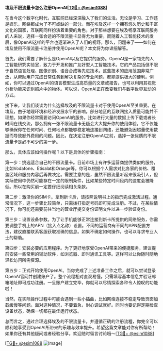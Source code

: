 **埃及不限流量卡怎么注册OpenAI[[TG💪+ @esim1088](https://t.me/s/esim1088)]**

在当今这个数字化时代，互联网已经深深融入了我们的生活。无论是学习、工作还是娱乐，网络都成为了不可或缺的一部分。而在埃及这样一个拥有悠久历史和丰富文化的国家，互联网同样扮演着重要的角色。对于那些想要在埃及畅享互联网服务的人来说，选择一张合适的不限流量卡显得尤为重要。而随着人工智能技术的发展，像OpenAI这样的平台也逐渐进入了人们的视野。那么，问题来了——如何在埃及使用不限流量卡注册并使用OpenAI呢？本文将为你详细解答。

首先，我们需要了解什么是OpenAI以及它提供的服务。OpenAI是一家领先的人工智能研究实验室，致力于开发和推广友好型人工智能技术。它的产品包括但不限于自然语言处理、图像识别、语音合成等先进技术。这些技术的应用范围非常广泛，从帮助用户完成日常任务到解决复杂的专业问题，都能提供极大的便利。例如，你可以通过OpenAI的语言模型生成高质量的文章或报告，也可以利用其视觉分析功能来识别照片中的物体。可以说，OpenAI正在改变我们与数字世界互动的方式。

接下来，让我们谈谈为什么选择埃及的不限流量卡对于使用OpenAI至关重要。在埃及，由于地理环境和经济发展水平的影响，部分地区的互联网接入质量可能并不理想。如果你经常需要访问OpenAI的服务，比如进行大量的数据上传下载或者长时间在线交流，那么拥有一张不限流量卡无疑会大大提升你的使用体验。它不仅能够确保你在任何时间、任何地点都能够稳定地连接到网络，还能避免因超量使用数据而导致额外费用的问题。因此，在决定注册OpenAI之前，选择一张优质的不限流量卡是必不可少的第一步。

那么，具体应该如何操作呢？以下是具体的步骤指南：

第一步：挑选适合自己的不限流量卡。目前市场上有许多运营商提供类似的服务，比如Vodafone、Etisalat和Orange等。你可以根据个人需求对比各家的价格、覆盖区域和服务内容后再做决定。需要注意的是，虽然不限流量听起来很吸引人，但实际使用中仍然可能存在一定的限制条件，比如某些特定时间段内的速度会被降低。所以在购买前一定要仔细阅读相关条款。

第二步：激活你的SIM卡。拿到新卡后，请按照说明书上的指示完成激活过程。通常情况下，这一步骤比较简单，只需拨打指定号码即可完成注册。不过，在某些情况下，你可能还需要前往当地的营业厅提交身份证明文件以进一步验证身份。

第三步：设置设备参数。为了让手机能够正常连接到新卡所提供的网络服务，你需要调整手机上的APN（接入点名称）设置。不同的运营商有不同的APN配置方法，建议直接联系客服获取准确的信息。如果不确定如何操作，也可以寻求专业人士的帮助。

第四步：安装必要的应用程序。为了更好地享受OpenAI带来的便捷服务，建议提前安装一些常用的辅助软件，如浏览器、即时通讯工具等。这样可以让你随时随地轻松访问所需资源。

第五步：正式开始使用OpenAI。当你完成了上述准备工作之后，就可以尝试登录OpenAI官网并创建账户了。整个流程相对直观易懂，只需填写基本信息并验证邮箱地址即可成功注册。一旦账户建立完毕，你就可以尽情探索各种令人惊叹的功能啦！

当然，在实际操作过程中可能会遇到一些小插曲，比如网络连接不稳定导致页面加载缓慢等问题。面对这种情况，不要着急，耐心调试就好。同时也要记得定期检查设备状态，确保一切都在最佳运行状态。

总而言之，通过合理选择埃及的不限流量卡，并遵循正确的注册流程，你完全可以顺利地享受到OpenAI所带来的乐趣与效率提升。希望这篇文章能对你有所帮助！如果你还有其他疑问或者经验分享，欢迎随时留言讨论哦～[[TG💪+ @esim1088](https://t.me/s/esim1088)]

[[TG💪+ @esim1088](https://t.me/s/esim1088) ![Image](https://i.postimg.cc/4NQfJmqS/Snipaste-2025-05-13-00-14-12.png)]